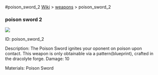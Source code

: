 #poison_sword_2
<a href="/wiki.html">Wiki</a> > <a href="/posts/wiki/weapons/index.html">weapons</a> > <a>poison_sword_2</a>
<div class="iteminfo">
<h3>poison sword 2</h3>
<img class="pixelimage" src="https://dragon-force-studio.com/images/EF_wiki/poison_sword_2.png">

<a class="iteminfoitem">ID: poison_sword_2</a></div>
Description: The Poison Sword ignites your oponent on poison upon contact.  This weapon is only obtainable via a pattern(blueprint), crafted in the dracolyte forge. 
Damage: 10 

Materials: Poison Sword